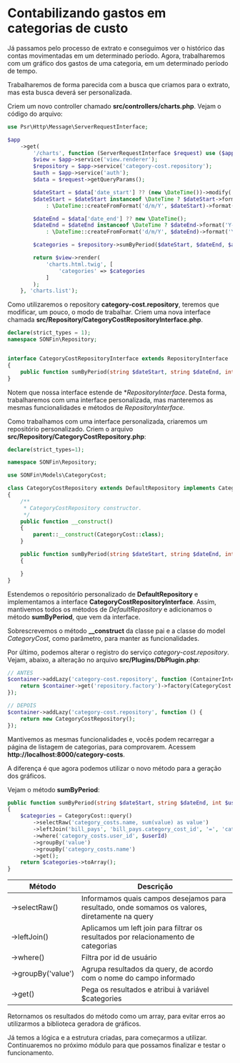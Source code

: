 # Contabilizando gastos em categorias de custo

Já passamos pelo processo de extrato e conseguimos ver o histórico das contas movimentadas em um determinado período. Agora, trabalharemos com um gráfico dos gastos de uma categoria, em um determinado período de tempo.

Trabalharemos de forma parecida com a busca que criamos para o extrato, mas esta busca deverá ser personalizada.

Criem um novo controller chamado **src/controllers/charts.php**. Vejam o código do arquivo:

```php
use Psr\Http\Message\ServerRequestInterface;

$app
    ->get(
        '/charts', function (ServerRequestInterface $request) use ($app) {
        $view = $app->service('view.renderer');
        $repository = $app->service('category-cost.repository');
        $auth = $app->service('auth');
        $data = $request->getQueryParams();

        $dateStart = $data['date_start'] ?? (new \DateTime())->modify('-1 month');
        $dateStart = $dateStart instanceof \DateTime ? $dateStart->format('Y-m-d')
            : \DateTime::createFromFormat('d/m/Y', $dateStart)->format('Y-m-d');

        $dateEnd = $data['date_end'] ?? new \DateTime();
        $dateEnd = $dateEnd instanceof \DateTime ? $dateEnd->format('Y-m-d')
            : \DateTime::createFromFormat('d/m/Y', $dateEnd)->format('Y-m-d');

        $categories = $repository->sumByPeriod($dateStart, $dateEnd, $auth->user()->getId());

        return $view->render(
            'charts.html.twig', [
                'categories' => $categories
            ]
        );
    }, 'charts.list');
```

Como utilizaremos o repository **category-cost.repository**, teremos que modificar, um pouco, o modo de trabalhar. Criem uma nova interface chamada **src/Repository/CategoryCostRepositoryInterface.php**.

```php
declare(strict_types = 1);
namespace SONFin\Repository;


interface CategoryCostRepositoryInterface extends RepositoryInterface
{
    public function sumByPeriod(string $dateStart, string $dateEnd, int $userId): array;
}
```

Notem que nossa interface estende de **RepositoryInterface*. Desta forma, trabalharemos com uma interface personalizada, mas manteremos as mesmas funcionalidades e métodos de *RepositoryInterface*.

Como trabalhamos com uma interface personalizada, criaremos um repositório personalizado. Criem o arquivo **src/Repository/CategoryCostRepository.php**:

```php
declare(strict_types=1);

namespace SONFin\Repository;

use SONFin\Models\CategoryCost;

class CategoryCostRepository extends DefaultRepository implements CategoryCostRepositoryInterface
{
    /**
     * CategoryCostRepository constructor.
     */
    public function __construct()
    {
        parent::__construct(CategoryCost::class);
    }

    public function sumByPeriod(string $dateStart, string $dateEnd, int $userId): array
    {

    }
}
```

Estendemos o repositório personalizado de **DefaultRepository** e implementamos a interface **CategoryCostRepositoryInterface**. Assim, mantivemos todos os métodos de *DefaultRepository* e adicionamos o método **sumByPeriod**, que vem da interface.

Sobrescrevemos o método **__construct** da classe pai e a classe do model *CategoryCost*, como parâmetro, para manter as funcionalidades.

Por último, podemos alterar o registro do serviço *category-cost.repository*. Vejam, abaixo, a alteração no arquivo **src/Plugins/DbPlugin.php**:

```php
// ANTES
$container->addLazy('category-cost.repository', function (ContainerInterface $container) {
    return $container->get('repository.factory')->factory(CategoryCost::class);
});

// DEPOIS
$container->addLazy('category-cost.repository', function () {
    return new CategoryCostRepository();
});
```

Mantivemos as mesmas funcionalidades e, vocês podem recarregar a página de listagem de categorias, para comprovarem. Acessem **http://localhost:8000/category-costs**.

A diferença é que agora podemos utilizar o novo método para a geração dos gráficos.

Vejam o método **sumByPeriod**:

```php
public function sumByPeriod(string $dateStart, string $dateEnd, int $userId): array
{
    $categories = CategoryCost::query()
        ->selectRaw('category_costs.name, sum(value) as value')
        ->leftJoin('bill_pays', 'bill_pays.category_cost_id', '=', 'category_costs.id')
        ->where('category_costs.user_id', $userId)
        ->groupBy('value')
        ->groupBy('category_costs.name')
        ->get();
    return $categories->toArray();
}
```

| Método | Descrição | 
| ------ | --------- |
| ->selectRaw() | Informamos quais campos desejamos para resultado, onde somamos os valores, diretamente na query |
| ->leftJoin() | Aplicamos um left join para filtrar os resultados por relacionamento de categorias |
| ->where() | Filtra por id de usuário |
| ->groupBy('value') | Agrupa resultados da query, de acordo com o nome do campo informado | 
| ->get() | Pega os resultados e atribui à variável $categories |

Retornamos os resultados do método como um array, para evitar erros ao utilizarmos a biblioteca geradora de gráficos.

Já temos a lógica e a estrutura criadas, para começarmos a utilizar. Continuaremos no próximo módulo para que possamos finalizar e testar o funcionamento.